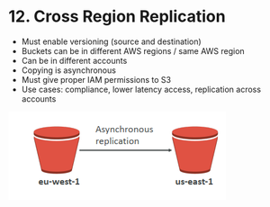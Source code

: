 # 12. Cross Region Replication

- Must enable versioning (source and destination)
- Buckets can be in different AWS regions / same AWS region
- Can be in different accounts
- Copying is asynchronous
- Must give proper IAM permissions to S3
- Use cases: compliance, lower latency access, replication across accounts

![12%20Cross%20Region%20Replication/Untitled.png](12%20Cross%20Region%20Replication/Untitled.png)